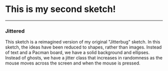 # This is my second sketch!
------

### Jittered


This sketch is a reimagined version of my original "Jitterbug" sketch. In this sketch, the ideas have been reduced to shapes, rather than images. Instead of text and a Pacman board, we have a solid background and ellipses. Instead of ghosts, we have a jitter class that increases in randomness as the mouse moves across the screen and when the mouse is pressed.



